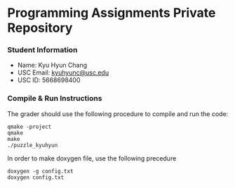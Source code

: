 # Programming Assignments Private Repository
### Student Information
  + Name: Kyu Hyun Chang
  + USC Email: kyuhyunc@usc.edu
  + USC ID: 5668698400

### Compile & Run Instructions
The grader should use the following procedure to compile and run the code:
```shell
qmake -project
qmake
make
./puzzle_kyuhyun
```
In order to make doxygen file, use the following precedure
```
doxygen -g config.txt
doxygen config.txt
```
